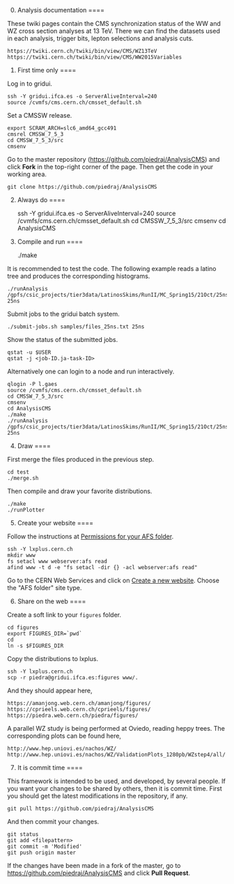 0. Analysis documentation
====

These twiki pages contain the CMS synchronization status of the WW and WZ cross section analyses at 13 TeV. There we can find the datasets used in each analysis, trigger bits, lepton selections and analysis cuts.

    https://twiki.cern.ch/twiki/bin/view/CMS/WZ13TeV
    https://twiki.cern.ch/twiki/bin/view/CMS/WW2015Variables


1. First time only
====

Log in to gridui.

    ssh -Y gridui.ifca.es -o ServerAliveInterval=240
    source /cvmfs/cms.cern.ch/cmsset_default.sh

Set a CMSSW release.

    export SCRAM_ARCH=slc6_amd64_gcc491
    cmsrel CMSSW_7_5_3
    cd CMSSW_7_5_3/src
    cmsenv

Go to the master repository (https://github.com/piedraj/AnalysisCMS) and click **Fork** in the top-right corner of the page. Then get the code in your working area.

    git clone https://github.com/piedraj/AnalysisCMS

<!---
The base class should be recreated anytime the latino trees have been updated.
Read a MC latino tree that contains the `GEN_weight_SM` variable,

    root -l latino_DYJetsToLL_M-50.root
    latino->MakeClass("AnalysisBase")
-->


2. Always do
====

    ssh -Y gridui.ifca.es -o ServerAliveInterval=240
    source /cvmfs/cms.cern.ch/cmsset_default.sh
    cd CMSSW_7_5_3/src
    cmsenv
    cd AnalysisCMS


3. Compile and run
====

    ./make

It is recommended to test the code. The following example reads a latino tree and produces the corresponding histograms.

    ./runAnalysis /gpfs/csic_projects/tier3data/LatinosSkims/RunII/MC_Spring15/21Oct/25ns/latino_WZTo3LNu.root 25ns

Submit jobs to the gridui batch system.

    ./submit-jobs.sh samples/files_25ns.txt 25ns

Show the status of the submitted jobs.

    qstat -u $USER
    qstat -j <job-ID.ja-task-ID>

Alternatively one can login to a node and run interactively.

    qlogin -P l.gaes
    source /cvmfs/cms.cern.ch/cmsset_default.sh
    cd CMSSW_7_5_3/src
    cmsenv
    cd AnalysisCMS
    ./make
    ./runAnalysis /gpfs/csic_projects/tier3data/LatinosSkims/RunII/MC_Spring15/21Oct/25ns/latino_WZTo3LNu.root 25ns

<!---
Notice that input files can be accessed directly from eos when working from lxplus.

    ./runAnalysis root://eoscms.cern.ch//eos/cms/store/user/kbutanov/HWWwidthRun2/7September/25ns/latino_WZTo3LNu.root 25ns
-->


4. Draw
====

First merge the files produced in the previous step.

    cd test
    ./merge.sh

Then compile and draw your favorite distributions.

    ./make
    ./runPlotter


5. Create your website
====

Follow the instructions at [Permissions for your AFS folder](https://espace.cern.ch/webservices-help/websitemanagement/ConfiguringAFSSites/Pages/PermissionsforyourAFSfolder.aspx).

    ssh -Y lxplus.cern.ch
    mkdir www
    fs setacl www webserver:afs read
    afind www -t d -e "fs setacl -dir {} -acl webserver:afs read"

Go to the CERN Web Services and click on [Create a new website](https://webservices.web.cern.ch/webservices/Services/CreateNewSite/Default.aspx).
Choose the "AFS folder" site type.


6. Share on the web
====

Create a soft link to your `figures` folder.

    cd figures
    export FIGURES_DIR=`pwd`
    cd
    ln -s $FIGURES_DIR

Copy the distributions to lxplus.

    ssh -Y lxplus.cern.ch
    scp -r piedra@gridui.ifca.es:figures www/.

And they should appear here,

    https://amanjong.web.cern.ch/amanjong/figures/
    https://cprieels.web.cern.ch/cprieels/figures/
    https://piedra.web.cern.ch/piedra/figures/

A parallel WZ study is being performed at Oviedo, reading heppy trees. The corresponding plots can be found here,

    http://www.hep.uniovi.es/nachos/WZ/
    http://www.hep.uniovi.es/nachos/WZ/ValidationPlots_1280pb/WZstep4/all/


7. It is commit time
====

This framework is intended to be used, and developed, by several people. If you
want your changes to be shared by others, then it is commit time. First you
should get the latest modifications in the repository, if any.

    git pull https://github.com/piedraj/AnalysisCMS

And then commit your changes.

    git status
    git add <filepattern>
    git commit -m 'Modified'
    git push origin master

If the changes have been made in a fork of the master, go to https://github.com/piedraj/AnalysisCMS and click **Pull Request**.

